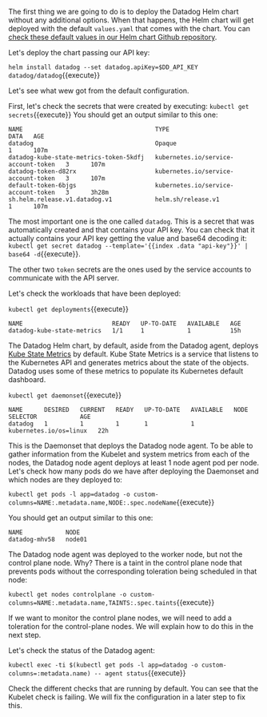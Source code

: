 The first thing we are going to do is to deploy the Datadog Helm chart without any additional options. When that happens, the Helm chart will get deployed with the default `values.yaml` that comes with the chart. You can [check these default values in our Helm chart Github repository](https://github.com/DataDog/helm-charts/blob/master/charts/datadog/values.yaml).

Let's deploy the chart passing our API key:

`helm install datadog --set datadog.apiKey=$DD_API_KEY datadog/datadog`{{execute}}

Let's see what wew got from the default configuration.

First, let's check the secrets that were created by executing: `kubectl get secrets`{{execute}} You should get an output similar to this one:

```
NAME                                     TYPE                                  DATA   AGE
datadog                                  Opaque                                1      107m
datadog-kube-state-metrics-token-5kdfj   kubernetes.io/service-account-token   3      107m
datadog-token-d82rx                      kubernetes.io/service-account-token   3      107m
default-token-6bjgs                      kubernetes.io/service-account-token   3      3h28m
sh.helm.release.v1.datadog.v1            helm.sh/release.v1                    1      107m
```

The most important one is the one called `datadog`. This is a secret that was automatically created and that contains your API key. You can check that it actually contains your API key getting the value and base64 decoding it: `kubectl get secret datadog --template='{{index .data "api-key"}}' | base64 -d`{{execute}}.

The other two `token` secrets are the ones used by the service accounts to communicate with the API server.

Let's check the workloads that have been deployed:

`kubectl get deployments`{{execute}}

```
NAME                         READY   UP-TO-DATE   AVAILABLE   AGE
datadog-kube-state-metrics   1/1     1            1           15h
```

The Datadog Helm chart, by default, aside from the Datadog agent, deploys [Kube State Metrics](https://github.com/kubernetes/kube-state-metrics) by default. Kube State Metrics is a service that listens to the Kubernetes API and generates metrics about the state of the objects. Datadog uses some of these metrics to populate its Kubernetes default dashboard.

`kubectl get daemonset`{{execute}}

```
NAME      DESIRED   CURRENT   READY   UP-TO-DATE   AVAILABLE   NODE SELECTOR            AGE
datadog   1         1         1       1            1           kubernetes.io/os=linux   22h
```

This is the Daemonset that deploys the Datadog node agent. To be able to gather information from the Kubelet and system metrics from each of the nodes, the Datadog node agent deploys at least 1 node agent pod per node. Let's check how many pods do we have after deploying the Daemonset and which nodes are they deployed to:

`kubectl get pods -l app=datadog -o custom-columns=NAME:.metadata.name,NODE:.spec.nodeName`{{execute}}

You should get an output similar to this one:

```
NAME            NODE
datadog-mhv58   node01
```

The Datadog node agent was deployed to the worker node, but not the control plane node. Why? There is a taint in the control plane node that prevents pods without the corresponding toleration being scheduled in that node:

`kubectl get nodes controlplane -o custom-columns=NAME:.metadata.name,TAINTS:.spec.taints`{{execute}}

If we want to monitor the control plane nodes, we will need to add a toleration for the control-plane nodes. We will explain how to do this in the next step.

Let's check the status of the Datadog agent:

`kubectl exec -ti $(kubectl get pods -l app=datadog -o custom-columns=:metadata.name) -- agent status`{{execute}}

Check the different checks that are running by default. You can see that the Kubelet check is failing. We will fix the configuration in a later step to fix this.
